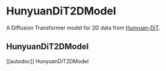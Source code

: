 <!--Copyright 2024 The HuggingFace Team. All rights reserved.

Licensed under the Apache License, Version 2.0 (the "License"); you may not use this file except in compliance with
the License. You may obtain a copy of the License at

http://www.apache.org/licenses/LICENSE-2.0

Unless required by applicable law or agreed to in writing, software distributed under the License is distributed on
an "AS IS" BASIS, WITHOUT WARRANTIES OR CONDITIONS OF ANY KIND, either express or implied. See the License for the
specific language governing permissions and limitations under the License.
-->

# HunyuanDiT2DModel

A Diffusion Transformer model for 2D data from [Hunyuan-DiT](https://github.com/Tencent/HunyuanDiT).

## HunyuanDiT2DModel

[[autodoc]] HunyuanDiT2DModel

